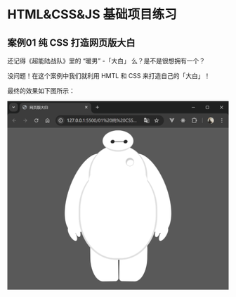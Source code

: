 # HTML&CSS&JS 基础项目练习

## 案例01 纯 CSS 打造网页版大白

还记得《超能陆战队》里的 “暖男” -「大白」 么？是不是很想拥有一个？

没问题！在这个案例中我们就利用 HMTL 和 CSS 来打造自己的「大白」！

最终的效果如下图所示：

![纯 CSS 打造网页版大白](./doc/image-baymax.png)